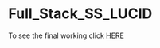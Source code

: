 # Full_Stack_SS_LUCID

To see the final working click <a href="https://safiyatulhoque.github.io/Full_Stack_SS_LUCID/"> HERE <a/>
